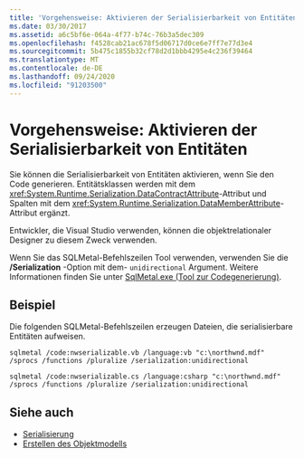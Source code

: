 ```yaml
---
title: 'Vorgehensweise: Aktivieren der Serialisierbarkeit von Entitäten'
ms.date: 03/30/2017
ms.assetid: a6c5bf6e-064a-4f77-b74c-76b3a5dec309
ms.openlocfilehash: f4528cab21ac678f5d06717d0ce6e7ff7e77d3e4
ms.sourcegitcommit: 5b475c1855b32cf78d2d1bbb4295e4c236f39464
ms.translationtype: MT
ms.contentlocale: de-DE
ms.lasthandoff: 09/24/2020
ms.locfileid: "91203500"
---
```

# <a name="how-to-make-entities-serializable"></a>Vorgehensweise: Aktivieren der Serialisierbarkeit von Entitäten

Sie können die Serialisierbarkeit von Entitäten aktivieren, wenn Sie den Code generieren. Entitätsklassen werden mit dem <xref:System.Runtime.Serialization.DataContractAttribute>-Attribut und Spalten mit dem <xref:System.Runtime.Serialization.DataMemberAttribute>-Attribut ergänzt.  
  
 Entwickler, die Visual Studio verwenden, können die objektrelationaler Designer zu diesem Zweck verwenden.  
  
 Wenn Sie das SQLMetal-Befehlszeilen Tool verwenden, verwenden Sie die **/Serialization** -Option mit dem- `unidirectional` Argument. Weitere Informationen finden Sie unter [SqlMetal.exe (Tool zur Codegenerierung)](../../../../tools/sqlmetal-exe-code-generation-tool.md).  
  
## <a name="example"></a>Beispiel  

 Die folgenden SQLMetal-Befehlszeilen erzeugen Dateien, die serialisierbare Entitäten aufweisen.  
  
```console  
sqlmetal /code:nwserializable.vb /language:vb "c:\northwnd.mdf" /sprocs /functions /pluralize /serialization:unidirectional  
```  
  
```console  
sqlmetal /code:nwserializable.cs /language:csharp "c:\northwnd.mdf" /sprocs /functions /pluralize /serialization:unidirectional  
```  
  
## <a name="see-also"></a>Siehe auch

- [Serialisierung](serialization.md)
- [Erstellen des Objektmodells](creating-the-object-model.md)
